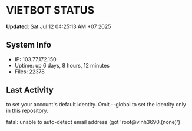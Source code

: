 # VIETBOT STATUS
**Updated**: Sat Jul 12 04:25:13 AM +07 2025

## System Info
- IP: 103.77.172.150
- Uptime: up 6 days, 8 hours, 12 minutes
- Files: 22378

## Last Activity

to set your account's default identity.
Omit --global to set the identity only in this repository.

fatal: unable to auto-detect email address (got 'root@vinh3690.(none)')
